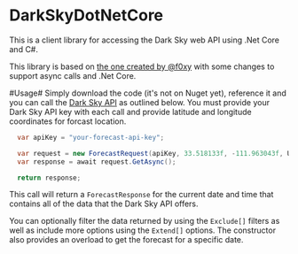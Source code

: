 # DarkSkyDotNetCore
This is a client library for accessing the Dark Sky web API using .Net Core and C#.

This library is based on [the one created by @f0xy](https://github.com/f0xy/forecast.io-csharp) with some changes to support async calls and .Net Core.

#Usage#
Simply download the code (it's not on Nuget yet), reference it and you can call the [Dark Sky API](https://darksky.net/dev/) as outlined below. You must provide your Dark Sky API key with each call and provide latitude and longitude coordinates for forcast location.

```c#
  var apiKey = "your-forecast-api-key";

  var request = new ForecastRequest(apiKey, 33.518133f, -111.963043f, Unit.us);
  var response = await request.GetAsync();

  return response;
 ```
This call will return a ```ForecastResponse``` for the current date and time that contains all of the data that the Dark Sky API offers.

You can optionally filter the data returned by using the ```Exclude[]``` filters as well as include more options using the ```Extend[]``` options. The constructor also provides an overload to get the forecast for a specific date.


